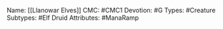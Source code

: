 Name: [[Llanowar Elves]]
CMC: #CMC1
Devotion: #G 
Types: #Creature
Subtypes: #Elf Druid
Attributes: #ManaRamp 